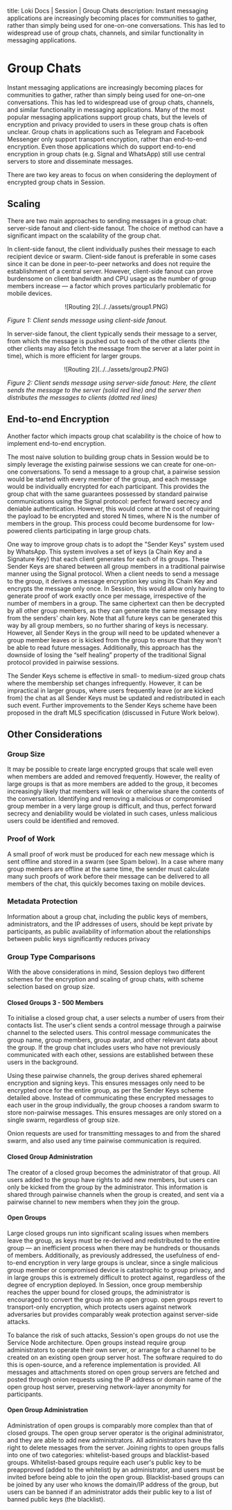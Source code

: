 title: Loki Docs | Session | Group Chats
description: Instant messaging applications are increasingly becoming places for communities to gather, rather than simply being used for one-on-one conversations. This has led to widespread use of group chats, channels, and similar functionality in messaging applications.

# Group Chats

Instant messaging applications are increasingly becoming places for communities to gather, rather than simply being used for one-on-one conversations. This has led to widespread use of group chats, channels, and similar functionality in messaging applications. Many of the most popular messaging applications support group chats, but the levels of encryption and privacy provided to users in these group chats is often unclear. Group chats in applications such as Telegram and Facebook Messenger only support transport encryption, rather than end-to-end encryption. Even those applications which do support end-to-end encryption in group chats (e.g. Signal and WhatsApp) still use central servers to store and disseminate messages.

There are two key areas to focus on when considering the deployment of encrypted group chats in Session.

## Scaling

There are two main approaches to sending messages in a group chat: server-side fanout and client-side fanout. The choice of method can have a significant impact on the scalability of the group chat.

In client-side fanout, the client individually pushes their message to each recipient device or swarm. Client-side fanout is preferable in some cases since it can be done in peer-to-peer networks and does not require the establishment of a central server. However, client-side fanout can prove burdensome on client bandwidth and CPU usage as the number of group members increase — a factor which proves particularly problematic for mobile devices.

<center>![Routing 2](../../assets/group1.PNG)</center>

*Figure 1: Client sends message using client-side fanout.*

In server-side fanout, the client typically sends their message to a server, from which the message is pushed out to each of the other clients (the other clients may also fetch the message from the server at a later point in time), which is more efficient for larger groups.

<center>![Routing 2](../../assets/group2.PNG)</center>

*Figure 2: Client sends message using server-side fanout: Here, the client sends the message to the server (solid red line) and the server then distributes the messages to clients (dotted red lines)*

## End-to-end Encryption

Another factor which impacts group chat scalability is the choice of how to implement end-to-end encryption.

The most naive solution to building group chats in Session would be to simply leverage the existing pairwise sessions we can create for one-on-one conversations. To send a message to a group chat, a pairwise session would be started with every member of the group, and each message would be individually encrypted for each participant. This provides the group chat with the same guarantees possessed by standard pairwise communications using the Signal protocol: perfect forward secrecy and deniable authentication. However, this would come at the cost of requiring the payload to be encrypted and stored N times, where N is the number of members in the group. This process could become burdensome for low-powered clients participating in large group chats.

One way to improve group chats is to adopt the "Sender Keys" system used by WhatsApp. This system involves a set of keys (a Chain Key and a Signature Key) that each client generates for each of its groups. These Sender Keys are shared between all group members in a traditional pairwise manner using the Signal protocol. When a client needs to send a message to the group, it derives a message encryption key using its Chain Key and encrypts the message only once. In Session, this would allow only having to generate proof of work exactly once per message, irrespective of the number of members in a group. The same ciphertext can then be decrypted by all other group members, as they can generate the same message key from the senders' chain key. Note that all future keys can be generated this way by all group members, so no further sharing of keys is necessary. However, all Sender Keys in the group will need to be updated whenever a group member leaves or is kicked from the group to ensure that they won't be able to read future messages. Additionally, this approach has the downside of losing the “self healing” property of the traditional Signal protocol provided in pairwise sessions.

The Sender Keys scheme is effective in small- to medium-sized group chats where the membership set changes infrequently. However, it can be impractical in larger groups, where users frequently leave (or are kicked from) the chat as all Sender Keys must be updated and redistributed in each such event. Further improvements to the Sender Keys scheme have been proposed in the draft MLS specification (discussed in Future Work below).

## Other Considerations 
### Group Size

It may be possible to create large encrypted groups that scale well even when members are added and removed frequently. However, the reality of large groups is that as more members are added to the group, it becomes increasingly likely that members will leak or otherwise share the contents of the conversation. Identifying and removing a malicious or compromised group member in a very large group is difficult, and thus, perfect forward secrecy and deniability would be violated in such cases, unless malicious users could be identified and removed.

### Proof of Work 

A small proof of work must be produced for each new message which is sent offline and stored in a swarm (see Spam below). In a case where many group members are offline at the same time, the sender must calculate many such proofs of work before their message can be delivered to all members of the chat, this quickly becomes taxing on mobile devices.

### Metadata Protection

Information about a group chat, including the public keys of members, administrators, and the IP addresses of users, should be kept private by participants, as public availability of information about the relationships between public keys significantly reduces privacy

### Group Type Comparisons

With the above considerations in mind, Session deploys two different schemes for the encryption and scaling of group chats, with scheme selection based on group size.

#### Closed Groups 3 - 500 Members

To initialise a closed group chat, a user selects a number of users from their contacts list. The user's client sends a control message through a pairwise channel to the selected users. This control message communicates the group name, group members, group avatar, and other relevant data about the group. If the group chat includes users who have not previously communicated with each other, sessions are established between these users in the background.

Using these pairwise channels, the group derives shared ephemeral encryption and signing keys. This ensures messages only need to be encrypted once for the entire group, as per the Sender Keys scheme detailed above. Instead of communicating these encrypted messages to each user in the group individually, the group chooses a random swarm to store non-pairwise messages. This ensures messages are only stored on a single swarm, regardless of group size.

Onion requests are used for transmitting messages to and from the shared swarm, and also used any time pairwise communication is required.

#### Closed Group Administration

The creator of a closed group becomes the administrator of that group. All users added to the group have rights to add new members, but users can only be kicked from the group by the administrator. This information is shared through pairwise channels when the group is created, and sent via a pairwise channel to new members when they join the group.

#### Open Groups 

Large closed groups run into significant scaling issues when members leave the group, as keys must be re-derived and redistributed to the entire group — an inefficient process when there may be hundreds or thousands of members. Additionally, as previously addressed, the usefulness of end-to-end encryption in very large groups is unclear, since a single malicious group member or compromised device is catastrophic to group privacy, and in large groups this is extremely difficult to protect against, regardless of the degree of encryption deployed. In Session, once group membership reaches the upper bound for closed groups, the administrator is encouraged to convert the group into an open group. open groups revert to transport-only encryption, which protects users against network adversaries but provides comparably weak protection against server-side attacks.

To balance the risk of such attacks, Session's open groups do not use the Service Node architecture. Open groups instead require group administrators to operate their own server, or arrange for a channel to be created on an existing open group server host. The software required to do this is open-source, and a reference implementation is provided. All messages and attachments stored on open group servers are fetched and posted through onion requests using the IP address or domain name of the open group host server, preserving network-layer anonymity for participants.

#### Open Group Administration

Administration of open groups is comparably more complex than that of closed groups. The open group server operator is the original administrator, and they are able to add new administrators. All administrators have the right to delete messages from the server. Joining rights to open groups falls into one of two categories: whitelist-based groups and blacklist-based groups. Whitelist-based groups require each user's public key to be preapproved (added to the whitelist) by an administrator, and users must be invited before being able to join the open group. Blacklist-based groups can be joined by any user who knows the domain/IP address of the group, but users can be banned if an administrator adds their public key to a list of banned public keys (the blacklist).
